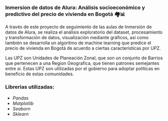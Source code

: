 ### Inmersion de datos de Alura: Análisis socioeconómico y predictivo del precio de vivienda en Bogotá 🏘📊

A través de este proyecto de seguimiento de las aulas de Inmersión de datos de Alura, se realiza el análisis exploratorio del dataset, procesamiento y transformación de datos, visualización mediante gráficos, así como también se desarrolla un algoritmo de machine learning que predice el precio de vivienda en Bogotá de acuerdo a ciertas características por UPZ.

Las UPZ son Unidades de Planeación Zonal, que son un conjunto de Barrios que pertenecen a una Region Geografica, que tienen patrones semejantes entre si. Estas UPZ son utilizadas por el gobierno para adoptar políticas en beneficio de estas comunidades.

### **Librerias utilizadas:**
- *Pandas*
- *Matplotlib*
- *Seaborn*
- *Sklearn*


